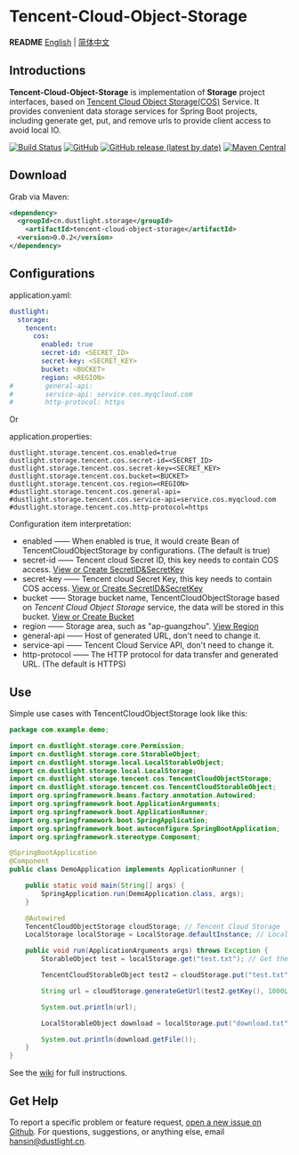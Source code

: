 # Tencent-Cloud-Object-Storage
**README** [English](README.md) | [简体中文](README_ZH.md)

## Introductions
**Tencent-Cloud-Object-Storage** is implementation of **Storage** project interfaces, based on [Tencent Cloud Object Storage(COS)](https://cloud.tencent.com/product/cos) Service.
It provides convenient data storage services for Spring Boot projects, including generate get, put, and remove urls to provide client access to avoid local IO.

[![Build Status](https://travis-ci.org/Hansin1997/Storage.svg?branch=main)](https://travis-ci.org/Hansin1997/Storage) 
[![GitHub](https://img.shields.io/github/license/Hansin1997/Storage)](LICENSE)
[![GitHub release (latest by date)](https://img.shields.io/github/v/release/Hansin1997/Storage)](https://github.com/Hansin1997/Storage/releases)
[![Maven Central](https://img.shields.io/maven-central/v/cn.dustlight.storage/tencent-cloud-object-storage)](https://mvnrepository.com/artifact/cn.dustlight.storage/tencent-cloud-object-storage)

## Download
Grab via Maven:
```xml
<dependency>
  <groupId>cn.dustlight.storage</groupId>
    <artifactId>tencent-cloud-object-storage</artifactId>
  <version>0.0.2</version>
</dependency>
```

## Configurations
application.yaml:
```yaml
dustlight:
  storage:
    tencent:
      cos:
        enabled: true
        secret-id: <SECRET_ID>
        secret-key: <SECRET_KEY>
        bucket: <BUCKET>
        region: <REGION>
#        general-api: 
#        service-api: service.cos.myqcloud.com
#        http-protocol: https
```

Or

application.properties: 
```properties
dustlight.storage.tencent.cos.enabled=true
dustlight.storage.tencent.cos.secret-id=<SECRET_ID>
dustlight.storage.tencent.cos.secret-key=<SECRET_KEY>
dustlight.storage.tencent.cos.bucket=<BUCKET>
dustlight.storage.tencent.cos.region=<REGION>
#dustlight.storage.tencent.cos.general-api=
#dustlight.storage.tencent.cos.service-api=service.cos.myqcloud.com
#dustlight.storage.tencent.cos.http-protocol=https
```

Configuration item interpretation:
* enabled —— When enabled is true, it would create Bean of TencentCloudObjectStorage by configurations. (The default is true)
* secret-id —— Tencent cloud Secret ID, this key needs to contain COS access. [View or Create SecretID&SecretKey](https://console.cloud.tencent.com/cam/capi)
* secret-key —— Tencent cloud Secret Key, this key needs to contain COS access. [View or Create SecretID&SecretKey](https://console.cloud.tencent.com/cam/capi)
* bucket —— Storage bucket name, TencentCloudObjectStorage based on *Tencent Cloud Object Storage* service, the data will be stored in this bucket. [View or Create Bucket](https://console.cloud.tencent.com/cos5/bucket)
* region —— Storage area, such as "ap-guangzhou". [View Region](https://console.cloud.tencent.com/cos5/bucket)
* general-api —— Host of generated URL, don't need to change it.
* service-api —— Tencent Cloud Service API, don't need to change it.
* http-protocol —— The HTTP protocol for data transfer and generated URL. (The default is HTTPS)

## Use
Simple use cases with TencentCloudObjectStorage look like this:
```java
package com.example.demo;

import cn.dustlight.storage.core.Permission;
import cn.dustlight.storage.core.StorableObject;
import cn.dustlight.storage.local.LocalStorableObject;
import cn.dustlight.storage.local.LocalStorage;
import cn.dustlight.storage.tencent.cos.TencentCloudObjectStorage;
import cn.dustlight.storage.tencent.cos.TencentCloudStorableObject;
import org.springframework.beans.factory.annotation.Autowired;
import org.springframework.boot.ApplicationArguments;
import org.springframework.boot.ApplicationRunner;
import org.springframework.boot.SpringApplication;
import org.springframework.boot.autoconfigure.SpringBootApplication;
import org.springframework.stereotype.Component;

@SpringBootApplication
@Component
public class DemoApplication implements ApplicationRunner {

    public static void main(String[] args) {
        SpringApplication.run(DemoApplication.class, args);
    }

    @Autowired
    TencentCloudObjectStorage cloudStorage; // Tencent Cloud Storage
    LocalStorage localStorage = LocalStorage.defaultInstance; // Local Storage, the root path of defaultInstance is './'

    public void run(ApplicationArguments args) throws Exception {
        StorableObject test = localStorage.get("test.txt"); // Get the local object

        TencentCloudStorableObject test2 = cloudStorage.put("test.txt", test); // Copy to cloud storage

        String url = cloudStorage.generateGetUrl(test2.getKey(), 1000L * 60 * 5); // Generate a URL expired at 5 min later

        System.out.println(url);

        LocalStorableObject download = localStorage.put("download.txt", test2, Permission.PUBLIC); // Download from cloud storage to local storage

        System.out.println(download.getFile());
    }
}
```

See the [wiki](https://github.com/Hansin1997/Storage/wiki) for full instructions.

## Get Help
To report a specific problem or feature request, [open a new issue on Github](https://github.com/Hansin1997/Storage/issues/new).
For questions, suggestions, or anything else, email [hansin@dustlight.cn](mailto:hansin@dustlight.cn).